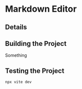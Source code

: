 # Markdown Editor

## Details

## Building the Project
 Something
 
## Testing the Project

```shell
npx vite dev
```

